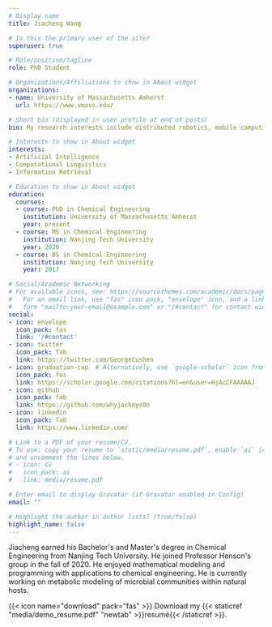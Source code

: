 ```yaml
---
# Display name
title: Jiacheng Wang

# Is this the primary user of the site?
superuser: true

# Role/position/tagline
role: PhD Student

# Organizations/Affiliations to show in About widget
organizations:
- name: University of Massachusetts Amherst
  url: https://www.umass.edu/

# Short bio (displayed in user profile at end of posts)
bio: My research interests include distributed robotics, mobile computing and programmable matter.

# Interests to show in About widget
interests:
- Artificial Intelligence
- Computational Linguistics
- Information Retrieval

# Education to show in About widget
education:
  courses:
  - course: PhD in Chemical Engineering
    institution: University of Massachusetts Amherst
    year: present
  - course: MS in Chemical Engineering
    institution: Nanjing Tech University
    year: 2020
  - course: BS in Chemical Engineering
    institution: Nanjing Tech University
    year: 2017

# Social/Academic Networking
# For available icons, see: https://sourcethemes.com/academic/docs/page-builder/#icons
#   For an email link, use "fas" icon pack, "envelope" icon, and a link in the
#   form "mailto:your-email@example.com" or "/#contact" for contact widget.
social:
- icon: envelope
  icon_pack: fas
  link: '/#contact'
- icon: twitter
  icon_pack: fab
  link: https://twitter.com/GeorgeCushen
- icon: graduation-cap  # Alternatively, use `google-scholar` icon from `ai` icon pack
  icon_pack: fas
  link: https://scholar.google.com/citations?hl=en&user=HjAcCFAAAAAJ
- icon: github
  icon_pack: fab
  link: https://github.com/whyjackeys0n
- icon: linkedin
  icon_pack: fab
  link: https://www.linkedin.com/

# Link to a PDF of your resume/CV.
# To use: copy your resume to `static/media/resume.pdf`, enable `ai` icons in `params.toml`, 
# and uncomment the lines below.
# - icon: cv
#   icon_pack: ai
#   link: media/resume.pdf

# Enter email to display Gravatar (if Gravatar enabled in Config)
email: ""

# Highlight the author in author lists? (true/false)
highlight_name: false
---
```


Jiacheng earned his Bachelor's and Master's degree in Chemical Engineering from Nanjing Tech University. He joined Professor Henson's group in the fall of 2020. He enjoyed mathematical modeling and programming with applications to chemical engineering. He is currently working on metabolic modeling of microbial communities within natural hosts.

{{< icon name="download" pack="fas" >}} Download my {{< staticref "media/demo_resume.pdf" "newtab" >}}resumé{{< /staticref >}}.
